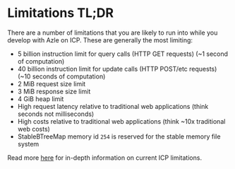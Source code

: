 # Limitations TL;DR

There are a number of limitations that you are likely to run into while you develop with Azle on ICP. These are generally the most limiting:

-   5 billion instruction limit for query calls (HTTP GET requests) (~1 second of computation)
-   40 billion instruction limit for update calls (HTTP POST/etc requests) (~10 seconds of computation)
-   2 MiB request size limit
-   3 MiB response size limit
-   4 GiB heap limit
-   High request latency relative to traditional web applications (think seconds not milliseconds)
-   High costs relative to traditional web applications (think ~10x traditional web costs)
-   StableBTreeMap memory id `254` is reserved for the stable memory file system

Read more [here](https://internetcomputer.org/docs/current/developer-docs/smart-contracts/maintain/resource-limits) for in-depth information on current ICP limitations.

<!-- # Limitations

Keep in mind that this is not an exhaustive collection of the limitations of Azle or [ICP](https://internetcomputer.org/).

Let's discuss some important limitations of Azle and ICP that you are likely to run into. This is chapter is currently a work-in-progress:

-   `/api` can't be used locally
-   instruction limit (5 billion)
-   Message size limit (2 MiB request, 3 MiB response)
-   heap limit (4 GiB)
-   http outcalls request and response size, latency, and expense
-   1_000 update calls per sec
-   30_000 query calls per sec
-   stable memory limit (96 GiB)
-   no chunked http responses
-   Wasm binary limits (~10 MiB code section, ~90 MiB data section) -->
